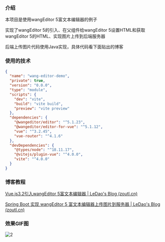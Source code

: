### 介绍

本项目是使用wangEditor 5富文本编辑器的例子

实现了wangEditor 5的引入、在父组件给wangEditor 5设置HTML和获取wangEditor 5的HTML、实现图片上传到后端服务器

后端上传图片代码使用Java实现，具体代码看下面贴出的博客

### 使用的技术

```json
{
  "name": "wang-editor-demo",
  "private": true,
  "version": "0.0.0",
  "type": "module",
  "scripts": {
    "dev": "vite",
    "build": "vite build",
    "preview": "vite preview"
  },
  "dependencies": {
    "@wangeditor/editor": "^5.1.23",
    "@wangeditor/editor-for-vue": "^5.1.12",
    "vue": "^3.2.45",
    "vue-router": "^4.1.6"
  },
  "devDependencies": {
    "@types/node": "^18.11.17",
    "@vitejs/plugin-vue": "^4.0.0",
    "vite": "^4.0.0"
  }
}
```

### 博客教程

[Vue.js3.2引入wangEditor 5富文本编辑器 | LeDao's Blog (zoutl.cn)](https://blog.zoutl.cn/549.html)

[Spring Boot 实现 wangEditor 5 富文本编辑器上传图片到服务器 | LeDao's Blog (zoutl.cn)](https://blog.zoutl.cn/550.html)

### 效果GIF图

![2](https://user-images.githubusercontent.com/45851356/208294651-9e6b1d83-7f05-4a4b-bd15-3f5e660c4220.gif)
